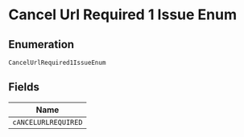 
# Cancel Url Required 1 Issue Enum

## Enumeration

`CancelUrlRequired1IssueEnum`

## Fields

| Name |
|  --- |
| `cANCELURLREQUIRED` |

